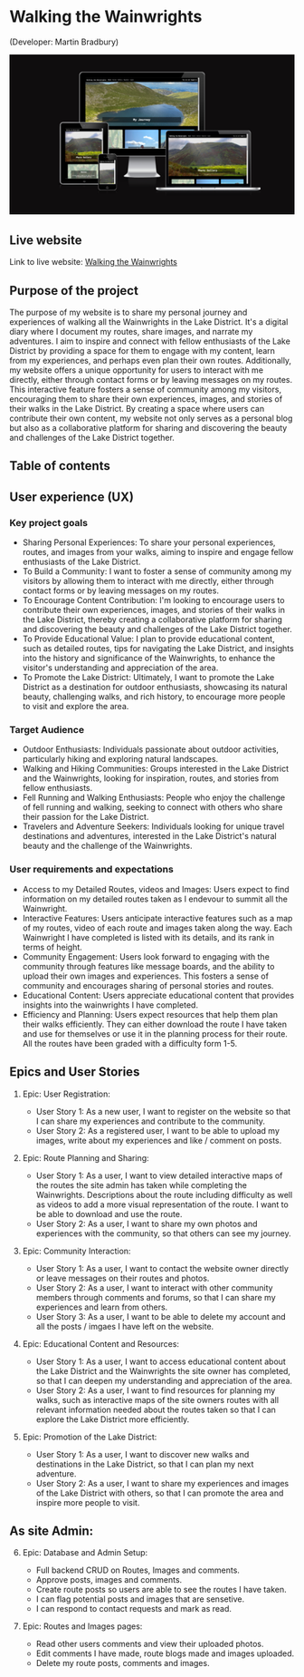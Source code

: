 # Walking the Wainwrights

(Developer: Martin Bradbury)

![AmIResponsive Image](/readme_imgs/Responsive.png)

## Live website

Link to live website: [Walking the Wainwrights](https://walking-the-wainwrights-7b754816f5c3.herokuapp.com/)

## Purpose of the project

The purpose of my website is to share my personal journey and experiences of walking all the Wainwrights in the Lake District. It's a digital diary where I document my routes, share images, and narrate my adventures. I aim to inspire and connect with fellow enthusiasts of the Lake District by providing a space for them to engage with my content, learn from my experiences, and perhaps even plan their own routes. Additionally, my website offers a unique opportunity for users to interact with me directly, either through contact forms or by leaving messages on my routes. This interactive feature fosters a sense of community among my visitors, encouraging them to share their own experiences, images, and stories of their walks in the Lake District. By creating a space where users can contribute their own content, my website not only serves as a personal blog but also as a collaborative platform for sharing and discovering the beauty and challenges of the Lake District together.

## Table of contents

## User experience (UX)

### Key project goals

- Sharing Personal Experiences: To share your personal experiences, routes, and images from your walks, aiming to inspire and engage fellow enthusiasts of the Lake District.
- To Build a Community: I want to foster a sense of community among my visitors by allowing them to interact with me directly, either through contact forms or by leaving messages on my routes.
- To Encourage Content Contribution: I'm looking to encourage users to contribute their own experiences, images, and stories of their walks in the Lake District, thereby creating a collaborative platform for sharing and discovering the beauty and challenges of the Lake District together.
- To Provide Educational Value: I plan to provide educational content, such as detailed routes, tips for navigating the Lake District, and insights into the history and significance of the Wainwrights, to enhance the visitor's understanding and appreciation of the area.
- To Promote the Lake District: Ultimately, I want to promote the Lake District as a destination for outdoor enthusiasts, showcasing its natural beauty, challenging walks, and rich history, to encourage more people to visit and explore the area.

### Target Audience

- Outdoor Enthusiasts: Individuals passionate about outdoor activities, particularly hiking and exploring natural landscapes.
- Walking and Hiking Communities: Groups interested in the Lake District and the Wainwrights, looking for inspiration, routes, and stories from fellow enthusiasts.
- Fell Running and Walking Enthusiasts: People who enjoy the challenge of fell running and walking, seeking to connect with others who share their passion for the Lake District.
- Travelers and Adventure Seekers: Individuals looking for unique travel destinations and adventures, interested in the Lake District's natural beauty and the challenge of the Wainwrights.

### User requirements and expectations

- Access to my Detailed Routes, videos and Images: Users expect to find information on my detailed routes taken as I endevour to summit all the Wainwright.
- Interactive Features: Users anticipate interactive features such as a map of my routes, video of each route and images taken along the way. Each Wainwright I have completed is listed with its details, and its rank in terms of height.
- Community Engagement: Users look forward to engaging with the community through features like message boards, and the ability to upload their own images and experiences. This fosters a sense of community and encourages sharing of personal stories and routes.
- Educational Content: Users appreciate educational content that provides insights into the wainwrights I have completed.
- Efficiency and Planning: Users expect resources that help them plan their walks efficiently. They can either download the route I have taken and use for themselves or use it in the planning process for their route. All the routes have been graded with a difficulty form 1-5.

## Epics and User Stories

1.  Epic: User Registration:
    -   User Story 1: As a new user, I want to register on the website so that I can share my experiences and contribute to the community.
    -   User Story 2: As a registered user, I want to be able to upload my images, write about my experiences and like / comment on posts.

2.  Epic: Route Planning and Sharing:
    -   User Story 1: As a user, I want to view detailed interactive maps of the routes the site admin has taken while completing the Wainwrights. Descriptions about the route including difficulty as well as videos to add a more visual representation of the route. I want to be able to download and use the route.
    -   User Story 2: As a user, I want to share my own photos and experiences with the community, so that others can see my journey.

3.  Epic: Community Interaction:
    -   User Story 1: As a user, I want to contact the website owner directly or leave messages on their routes and photos.
    -   User Story 2: As a user, I want to interact with other community members through comments and forums, so that I can share my experiences and learn from others.
    -   User Story 3: As a user, I want to be able to delete my account and all the posts / imgaes I have left on the website. 

4.  Epic: Educational Content and Resources:
    -   User Story 1: As a user, I want to access educational content about the Lake District and the Wainwrights the site owner has completed, so that I can deepen my understanding and appreciation of the area.
    -   User Story 2: As a user, I want to find resources for planning my walks, such as interactive maps of the site owners routes with all relevant information needed about the routes taken so that I can explore the Lake District more efficiently.

5.  Epic: Promotion of the Lake District:
    -   User Story 1: As a user, I want to discover new walks and destinations in the Lake District, so that I can plan my next adventure.
    -   User Story 2: As a user, I want to share my experiences and images of the Lake District with others, so that I can promote the area and inspire more people to visit.

##  As site Admin:

6.  Epic: Database and Admin Setup:
    -   Full backend CRUD on Routes, Images and comments.
    -   Approve posts, images and comments.
    -   Create route posts so users are able to see the routes I have taken.
    -   I can flag potential posts and images that are sensetive.
    -   I can respond to contact requests and mark as read.

7.  Epic: Routes and Images pages:
    -   Read other users comments and view their uploaded photos.
    -   Edit comments I have made, route blogs made and images uploaded.
    -   Delete my route posts, comments and images.
